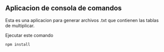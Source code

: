 

## Aplicacion de consola de comandos

Esta es una aplicacion para generar archivos .txt que contienen las tablas de multiplicar.

Ejecutar este comando

```
npm install
```